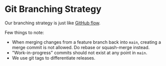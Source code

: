 # Git Branching Strategy

Our branching strategy is just like [GitHub flow](https://docs.github.com/get-started/using-github/github-flow).

Few things to note:

- When merging changes from a feature branch back into `main`, creating a merge commit is not allowed. Do rebase or squash-merge instead.
- "Work-in-progress" commits should not exist at any point in `main`.
- We use git tags to differentiate releases.
